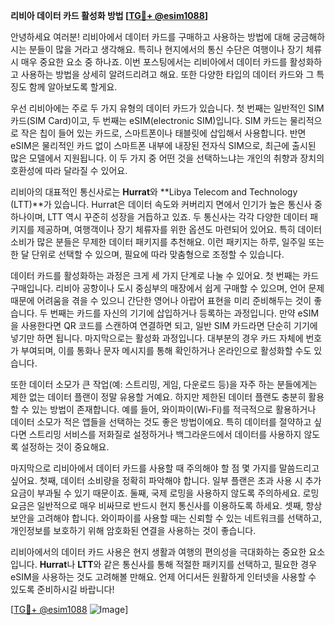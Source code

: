 **리비아 데이터 카드 활성화 방법 [[TG💪+ @esim1088](https://t.me/s/esim1088)]**

안녕하세요 여러분! 리비아에서 데이터 카드를 구매하고 사용하는 방법에 대해 궁금해하시는 분들이 많을 거라고 생각해요. 특히나 현지에서의 통신 수단은 여행이나 장기 체류 시 매우 중요한 요소 중 하나죠. 이번 포스팅에서는 리비아에서 데이터 카드를 활성화하고 사용하는 방법을 상세히 알려드리려고 해요. 또한 다양한 타입의 데이터 카드와 그 특징도 함께 알아보도록 할게요.

우선 리비아에는 주로 두 가지 유형의 데이터 카드가 있습니다. 첫 번째는 일반적인 SIM 카드(SIM Card)이고, 두 번째는 eSIM(electronic SIM)입니다. SIM 카드는 물리적으로 작은 칩이 들어 있는 카드로, 스마트폰이나 태블릿에 삽입해서 사용합니다. 반면 eSIM은 물리적인 카드 없이 스마트폰 내부에 내장된 전자식 SIM으로, 최근에 출시된 많은 모델에서 지원됩니다. 이 두 가지 중 어떤 것을 선택하느냐는 개인의 취향과 장치의 호환성에 따라 달라질 수 있어요.

리비아의 대표적인 통신사로는 **Hurrat**와 **Libya Telecom and Technology (LTT)**가 있습니다. Hurrat은 데이터 속도와 커버리지 면에서 인기가 높은 통신사 중 하나이며, LTT 역시 꾸준히 성장을 거듭하고 있죠. 두 통신사는 각각 다양한 데이터 패키지를 제공하며, 여행객이나 장기 체류자를 위한 옵션도 마련되어 있어요. 특히 데이터 소비가 많은 분들은 무제한 데이터 패키지를 추천해요. 이런 패키지는 하루, 일주일 또는 한 달 단위로 선택할 수 있으며, 필요에 따라 맞춤형으로 조정할 수 있습니다.

데이터 카드를 활성화하는 과정은 크게 세 가지 단계로 나눌 수 있어요. 첫 번째는 카드 구매입니다. 리비아 공항이나 도시 중심부의 매장에서 쉽게 구매할 수 있으며, 언어 문제 때문에 어려움을 겪을 수 있으니 간단한 영어나 아랍어 표현을 미리 준비해두는 것이 좋습니다. 두 번째는 카드를 자신의 기기에 삽입하거나 등록하는 과정입니다. 만약 eSIM을 사용한다면 QR 코드를 스캔하여 연결하면 되고, 일반 SIM 카드라면 단순히 기기에 넣기만 하면 됩니다. 마지막으로는 활성화 과정입니다. 대부분의 경우 카드 자체에 번호가 부여되며, 이를 통화나 문자 메시지를 통해 확인하거나 온라인으로 활성화할 수도 있습니다.

또한 데이터 소모가 큰 작업(예: 스트리밍, 게임, 다운로드 등)을 자주 하는 분들에게는 제한 없는 데이터 플랜이 정말 유용할 거예요. 하지만 제한된 데이터 플랜도 충분히 활용할 수 있는 방법이 존재합니다. 예를 들어, 와이파이(Wi-Fi)를 적극적으로 활용하거나 데이터 소모가 적은 앱들을 선택하는 것도 좋은 방법이에요. 특히 데이터를 절약하고 싶다면 스트리밍 서비스를 저화질로 설정하거나 백그라운드에서 데이터를 사용하지 않도록 설정하는 것이 중요해요.

마지막으로 리비아에서 데이터 카드를 사용할 때 주의해야 할 점 몇 가지를 말씀드리고 싶어요. 첫째, 데이터 소비량을 정확히 파악해야 합니다. 일부 플랜은 초과 사용 시 추가 요금이 부과될 수 있기 때문이죠. 둘째, 국제 로밍을 사용하지 않도록 주의하세요. 로밍 요금은 일반적으로 매우 비싸므로 반드시 현지 통신사를 이용하도록 하세요. 셋째, 항상 보안을 고려해야 합니다. 와이파이를 사용할 때는 신뢰할 수 있는 네트워크를 선택하고, 개인정보를 보호하기 위해 암호화된 연결을 사용하는 것이 좋습니다.

리비아에서의 데이터 카드 사용은 현지 생활과 여행의 편의성을 극대화하는 중요한 요소입니다. **Hurrat**나 **LTT**와 같은 통신사를 통해 적절한 패키지를 선택하고, 필요한 경우 eSIM을 사용하는 것도 고려해볼 만해요. 언제 어디서든 원활하게 인터넷을 사용할 수 있도록 준비하시길 바랍니다!

[[TG💪+ @esim1088](https://t.me/s/esim1088) ![Image](https://i.postimg.cc/Y0z9fWf4/image.png)]